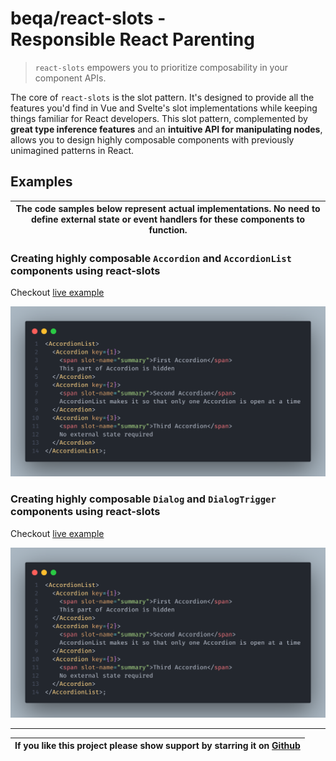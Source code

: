 # beqa/react-slots - Responsible&nbsp;React&nbsp;Parenting

> `react-slots` empowers you to prioritize composability in your component APIs.

The core of `react-slots` is the slot pattern. It's designed to provide all the
features you'd find in Vue and Svelte's slot implementations while keeping
things familiar for React developers. This slot pattern, complemented by **great
type inference features** and an **intuitive API for manipulating nodes**,
allows you to design highly composable components with previously unimagined
patterns in React.

## Examples

| The code samples below represent actual implementations. No need to define external state or event handlers for these components to function. |
| --------------------------------------------------------------------------------------------------------------------------------------------- |

### Creating highly composable `Accordion` and `AccordionList` components using react-slots

Checkout
[live example](https://stackblitz.com/edit/stackblitz-starters-tq32ef?file=pages%2Findex.tsx)

![Example showing usage of Accordion component built with react-slots](/packages/react-slots/readme-assets/Accordion.png)

### Creating highly composable `Dialog` and `DialogTrigger` components using react-slots

Checkout
[live example](https://stackblitz.com/edit/stackblitz-starters-fa5wbe?file=pages%2Findex.tsx)

![Example showing usage of Dialog component built with react-slots](/packages/react-slots/readme-assets/Accordion.png)

---

| If you like this project please show support by starring it on [Github](https://github.com/Flammae/react-slots) |
| --------------------------------------------------------------------------------------------------------------- |
